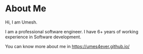 # About Me
Hi, I am Umesh.

I am a professional software engineer. I have 6+ years of working experience in Software development.

You can know more about me in https://umes4ever.github.io/
